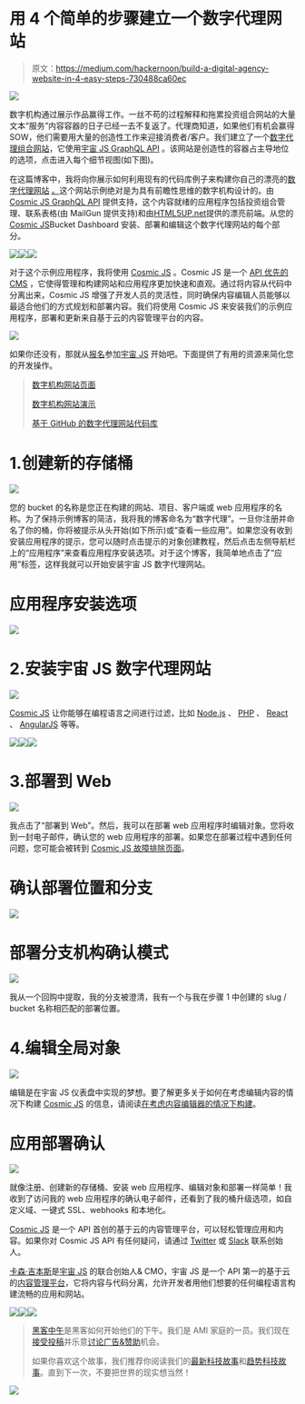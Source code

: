# 用 4 个简单的步骤建立一个数字代理网站

> 原文：<https://medium.com/hackernoon/build-a-digital-agency-website-in-4-easy-steps-730488ca60ec>

![](img/04613fe67a348cded2bd0751cd4cc849.png)

数字机构通过展示作品赢得工作。一丝不苟的过程解释和拖累投资组合网站的大量文本“服务”内容容器的日子已经一去不复返了。代理商知道，如果他们有机会赢得 SOW，他们需要用大量的创造性工作来迎接消费者/客户。我们建立了一个[数字代理组合网站](https://cosmicjs.com/apps/portfolio-website)，它使用[宇宙 JS GraphQL API](https://cosmicjs.com/blog/introducing-the-graphql-api) 。该网站是创造性的容器占主导地位的选项，点击进入每个细节视图(如下图)。

在这篇博客中，我将向你展示如何利用现有的代码库例子来构建你自己的漂亮的[数字代理网站](https://cosmicjs.com/apps/portfolio-website) [。](https://cosmicjs.com/apps/landing-page)这个网站示例绝对是为具有前瞻性思维的数字机构设计的。由 [Cosmic JS GraphQL API](https://cosmicjs.com/docs/graphql) 提供支持，这个内容就绪的应用程序包括投资组合管理、联系表格(由 MailGun 提供支持)和由[HTML5UP.net](https://cosmicjs.com/carson-gibbons/edit-object/HTML5UP.net)提供的漂亮前端。从您的[Cosmic JS](https://cosmicjs.com/)Bucket Dashboard 安装、部署和编辑这个数字代理网站的每个部分。

![](img/c1dab1daee386a3402cbe600f14f5827.png)![](img/432d2f64ce09f442bbea36e180b2e46b.png)![](img/bbe0470d6fe0bdfbd850a08c538f0ddb.png)

对于这个示例应用程序，我将使用 [Cosmic JS](https://cosmicjs.com/) 。Cosmic JS 是一个 [API 优先的 CMS](https://cosmicjs.com/) ，它使得管理和构建网站和应用程序更加快速和直观。通过将内容从代码中分离出来，Cosmic JS 增强了开发人员的灵活性，同时确保内容编辑人员能够以最适合他们的方式规划和部署内容。我们将使用 Cosmic JS 来安装我们的示例应用程序，部署和更新来自基于云的内容管理平台的内容。

![](img/325f24545f0e6d46ce56a160e423ba91.png)

如果你还没有，那就从[报名](https://cosmicjs.com/signup)参加[宇宙 JS](https://cosmicjs.com/) 开始吧。下面提供了有用的资源来简化您的开发操作。

> [数字机构网站页面](https://cosmicjs.com/apps/portfolio-website)
> 
> [数字机构网站演示](https://cosmicjs.com/apps/portfolio-website/demo)
> 
> [基于 GitHub 的数字代理网站代码库](https://github.com/cosmicjs/portfolio-website)

# 1.创建新的存储桶

![](img/41cac356129caef224091a44f2245b0b.png)

您的 bucket 的名称是您正在构建的网站、项目、客户端或 web 应用程序的名称。为了保持示例博客的简洁，我将我的博客命名为“数字代理”。一旦你注册并命名了你的桶，你将被提示从头开始(如下所示)或“查看一些应用”。如果您没有收到安装应用程序的提示，您可以随时点击提示的对象创建教程，然后点击左侧导航栏上的“应用程序”来查看应用程序安装选项。对于这个博客，我简单地点击了“应用”标签，这样我就可以开始安装宇宙 JS 数字代理网站。

# 应用程序安装选项

![](img/62529de32606c5601ffcd0551b81372d.png)

# 2.安装宇宙 JS 数字代理网站

![](img/e0f7e0ed991a0c29bbd353611b2ff6c0.png)

[Cosmic JS](https://cosmicjs.com/) 让你能够在编程语言之间进行过滤，比如 [Node.js](https://cosmicjs.com/carson-gibbons/edit-object/Node.js) 、 [PHP](https://cosmicjs.com/apps) 、 [React](https://cosmicjs.com/apps) 、 [AngularJS](https://cosmicjs.com/apps) 等等。

![](img/efba9020f7e4e2ca3c542cd0dd1be9c8.png)![](img/e94f8630f47292a7e6182b57ef6e8546.png)![](img/14a5c115433bda2659b118eaa6588a55.png)

# 3.部署到 Web

![](img/ad556783c77b0d057cd71b859b586ee5.png)

我点击了“部署到 Web”。然后，我可以在部署 web 应用程序时编辑对象。您将收到一封电子邮件，确认您的 web 应用程序的部署。如果您在部署过程中遇到任何问题，您可能会被转到 [Cosmic JS 故障排除页面](https://cosmicjs.com/troubleshooting)。

# 确认部署位置和分支

![](img/9dd9d67234e3937b908294ebbb2e48c9.png)

# 部署分支机构确认模式

![](img/6ea600d33a49547a4d6905f98779ff35.png)

我从一个回购中提取，我的分支被澄清，我有一个与我在步骤 1 中创建的 slug / bucket 名称相匹配的部署位置。

# 4.编辑全局对象

![](img/233398b3ccde02055fb0c8a22f99052f.png)

编辑是在宇宙 JS 仪表盘中实现的梦想。要了解更多关于如何在考虑编辑内容的情况下构建 [Cosmic JS](https://cosmicjs.com/) 的信息，请阅读[在考虑内容编辑器的情况下构建](https://cosmicjs.com/blog/building-with-the-content-editor-in-mind)。

# 应用部署确认

![](img/efd74ea0577c054c2b05940feff56cb4.png)

就像注册、创建新的存储桶、安装 web 应用程序、编辑对象和部署一样简单！我收到了访问我的 web 应用程序的确认电子邮件，还看到了我的桶升级选项，如自定义域、一键式 SSL、webhooks 和本地化。

[Cosmic JS](https://cosmicjs.com/) 是一个 API 首创的基于云的内容管理平台，可以轻松管理应用和内容。如果你对 Cosmic JS API 有任何疑问，请通过 [Twitter](https://twitter.com/cosmic_js) 或 [Slack](https://cosmicjs.com/community) 联系创始人。

[卡森·吉本斯](https://twitter.com/carsoncgibbons)是[宇宙 JS](https://cosmicjs.com/) 的联合创始人& CMO，宇宙 JS 是一个 API 第一的基于云的[内容管理平台](https://cosmicjs.com/)，它将内容与代码分离，允许开发者用他们想要的任何编程语言构建流畅的应用和网站。

[![](img/50ef4044ecd4e250b5d50f368b775d38.png)](http://bit.ly/HackernoonFB)[![](img/979d9a46439d5aebbdcdca574e21dc81.png)](https://goo.gl/k7XYbx)[![](img/2930ba6bd2c12218fdbbf7e02c8746ff.png)](https://goo.gl/4ofytp)

> [黑客中午](http://bit.ly/Hackernoon)是黑客如何开始他们的下午。我们是 AMI 家庭的一员。我们现在[接受投稿](http://bit.ly/hackernoonsubmission)并乐意[讨论广告&赞助](mailto:partners@amipublications.com)机会。
> 
> 如果你喜欢这个故事，我们推荐你阅读我们的[最新科技故事](http://bit.ly/hackernoonlatestt)和[趋势科技故事](https://hackernoon.com/trending)。直到下一次，不要把世界的现实想当然！

![](img/be0ca55ba73a573dce11effb2ee80d56.png)